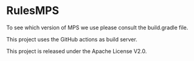 # RulesMPS

To see which version of MPS we use please consult the build.gradle file.

This project uses the GitHub actions as build server.

This project is released under the Apache License V2.0.